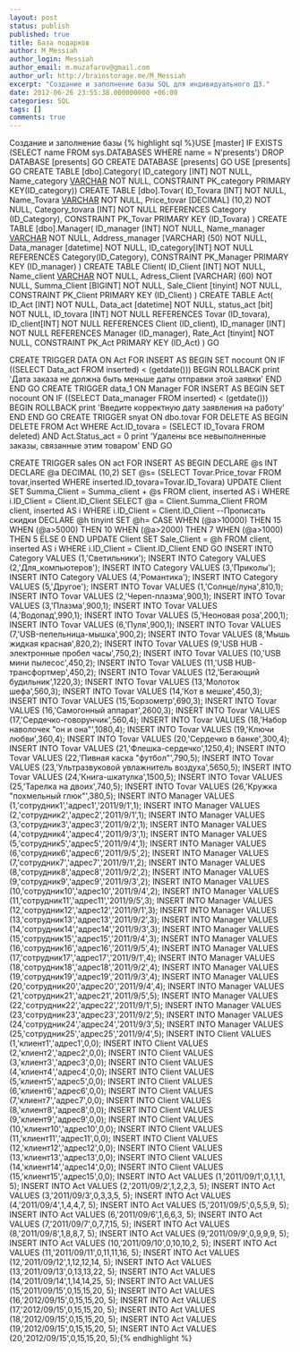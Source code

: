 ```yaml
---
layout: post
status: publish
published: true
title: База подарков
author: M_Messiah
author_login: Messiah
author_email: m.muzafarov@gmail.com
author_url: http://brainstorage.me/M_Messiah
excerpt: "Создание и заполнение базы SQL для индивидуального ДЗ."
date: 2012-06-26 23:55:38.000000000 +06:00
categories: SQL
tags: []
comments: true
---
```

Создание и заполнение базы
{% highlight sql %}USE [master]
IF EXISTS (SELECT name FROM sys.DATABASES WHERE name = N'presents')
DROP DATABASE [presents]
GO
CREATE DATABASE [presents]
GO
USE [presents]
GO
CREATE TABLE [dbo].Category( ID_category [INT] NOT NULL,
	Name_category [VARCHAR](50) NOT NULL,
	CONSTRAINT PK_category PRIMARY KEY(ID_category))
	CREATE TABLE [dbo].Tovar( ID_Tovara [INT] NOT NULL,
	Name_Tovara [VARCHAR](50) NOT NULL,
	Price_tovar [DECIMAL] (10,2) NOT NULL,
	Category_tovara [INT] NOT NULL REFERENCES Category (ID_Category),
	CONSTRAINT PK_Tovar PRIMARY KEY (ID_Tovara)
)
CREATE TABLE [dbo].Manager( ID_manager [INT] NOT NULL,
	Name_manager [VARCHAR](50) NOT NULL,
	Address_manager [VARCHAR] (50) NOT NULL,
	Data_manager [datetime] NOT NULL,
	ID_category[INT] NOT NULL REFERENCES Category(ID_Category),
	CONSTRAINT PK_Manager PRIMARY KEY (ID_manager)
)
CREATE TABLE Client( ID_Client [INT] NOT NULL,
	Name_client [VARCHAR](50) NOT NULL,
	Adress_Client [VARCHAR] (60) NOT NULL,
	Summa_Client [BIGINT] NOT NULL,
	Sale_Client [tinyint] NOT NULL,
	CONSTRAINT PK_Client PRIMARY KEY (ID_Client)
)
CREATE TABLE Act( ID_Act [INT] NOT NULL,
	Data_act [datetime] NOT NULL,
	status_act [bit] NOT NULL,
	ID_tovara [INT] NOT NULL REFERENCES Tovar (ID_tovara),
	ID_client[INT] NOT NULL REFERENCES Client (ID_client),
	ID_manager [INT] NOT NULL REFERENCES Manager (ID_manager),
	Rate_Act [tinyint] NOT NULL,
	CONSTRAINT PK_Act PRIMARY KEY (ID_Act)
)
GO

CREATE TRIGGER DATA
ON Act
FOR INSERT
AS 
BEGIN
	SET nocount ON
	IF 
	((SELECT Data_act FROM inserted) < (getdate()))
	BEGIN
		ROLLBACK
		print 'Дата заказа не должна быть меньше даты отправки этой заявки'
	END
END
GO
CREATE TRIGGER data_1
ON Manager
FOR INSERT
AS 
BEGIN
	SET nocount ON
	IF 
	((SELECT Data_manager FROM inserted) < (getdate()))
	BEGIN
		ROLLBACK
		print 'Введите корректную дату заявления на работу'
	END
END
GO
CREATE TRIGGER snyat
ON dbo.tovar
FOR DELETE
AS
BEGIN
	DELETE FROM Act WHERE Act.ID_tovara = (SELECT ID_Tovara FROM deleted) AND Act.Status_act = 0
	print 'Удалены все невыполненные заказы, связанные этим товаром'
END
GO

CREATE TRIGGER sales
ON act
FOR INSERT
AS
BEGIN
	DECLARE @s INT
	DECLARE @a DECIMAL (10,2)
	SET @s= (SELECT Tovar.Price_tovar FROM tovar,inserted WHERE inserted.ID_tovara=Tovar.ID_Tovara)
	UPDATE Client
	SET Summa_Client = Summa_client + @s
	FROM client, inserted AS i 
	WHERE i.ID_Client = Client.ID_Client 
	SELECT @a = Client.Summa_Client
	FROM client, inserted AS i 
	WHERE i.ID_Client = Client.ID_Client 
	--Прописать скидки
	DECLARE @h tinyint
	SET @h= CASE 
		WHEN (@a>10000) THEN 15
		WHEN (@a>5000) THEN 10
		WHEN (@a>2000) THEN 7
		WHEN (@a>1000) THEN 5
		ELSE 0
	END
	UPDATE Client SET Sale_Client = @h FROM client, inserted AS i WHERE i.ID_Client = Client.ID_Client 
END
GO
INSERT INTO Category VALUES (1,'Светильники');
INSERT INTO Category VALUES (2,'Для_компьютеров');
INSERT INTO Category VALUES (3,'Приколы');
INSERT INTO Category VALUES (4,'Романтика');
INSERT INTO Category VALUES (5,'Другое');
INSERT INTO Tovar VALUES (1,'Солнце/луна',810,1);
INSERT INTO Tovar VALUES (2,'Череп-плазма',900,1);
INSERT INTO Tovar VALUES (3,'Плазма',900,1);
INSERT INTO Tovar VALUES (4,'Водопад',990,1);
INSERT INTO Tovar VALUES (5,'Неоновая роза',200,1);
INSERT INTO Tovar VALUES (6,'Пуля',900,1);
INSERT INTO Tovar VALUES (7,'USB-пепельница-мышка',900,2);
INSERT INTO Tovar VALUES (8,'Мышь жидкая красная',820,2);
INSERT INTO Tovar VALUES (9,'USB HUB - электронные пробел часы',750,2);
INSERT INTO Tovar VALUES (10,'USB мини пылесос',450,2);
INSERT INTO Tovar VALUES (11,'USB HUB-трансфортмер',450,2);
INSERT INTO Tovar VALUES (12,'Бегающий будильник',1220,3);
INSERT INTO Tovar VALUES (13,'Молоток шефа',560,3);
INSERT INTO Tovar VALUES (14,'Кот в мешке',450,3);
INSERT INTO Tovar VALUES (15,'Борзометр',690,3);
INSERT INTO Tovar VALUES (16,'Самогонный аппарат',2600,3);
INSERT INTO Tovar VALUES (17,'Сердечко-говорунчик',560,4);
INSERT INTO Tovar VALUES (18,'Набор наволочек "он и она"',1080,4);
INSERT INTO Tovar VALUES (19,'Ключи любви',360,4);
INSERT INTO Tovar VALUES (20,'Сердечко в банке',300,4);
INSERT INTO Tovar VALUES (21,'Флешка-сердечко',1250,4);
INSERT INTO Tovar VALUES (22,'Пивная каска "футбол"',790,5);
INSERT INTO Tovar VALUES (23,'Ультразвуковой увлажнитель воздуха',5650,5);
INSERT INTO Tovar VALUES (24,'Книга-шкатулка',1500,5);
INSERT INTO Tovar VALUES (25,'Тарелка на двоих',740,5);
INSERT INTO Tovar VALUES (26,'Кружка "похмельный глюк"',380,5);
INSERT INTO Manager VALUES (1,'сотрудник1','адрес1','2011/9/1',1);
INSERT INTO Manager VALUES (2,'сотрудник2','адрес2','2011/9/1',1);
INSERT INTO Manager VALUES (3,'сотрудник3','адрес3','2011/9/2',1);
INSERT INTO Manager VALUES (4,'сотрудник4','адрес4','2011/9/3',1);
INSERT INTO Manager VALUES (5,'сотрудник5','адрес5','2011/9/4',1);
INSERT INTO Manager VALUES (6,'сотрудник6','адрес6','2011/9/5',2);
INSERT INTO Manager VALUES (7,'сотрудник7','адрес7','2011/9/1',2);
INSERT INTO Manager VALUES (8,'сотрудник8','адрес8','2011/9/2',2);
INSERT INTO Manager VALUES (9,'сотрудник9','адрес9','2011/9/3',2);
INSERT INTO Manager VALUES (10,'сотрудник10','адрес10','2011/9/4',2);
INSERT INTO Manager VALUES (11,'сотрудник11','адрес11','2011/9/5',3);
INSERT INTO Manager VALUES (12,'сотрудник12','адрес12','2011/9/1',3);
INSERT INTO Manager VALUES (13,'сотрудник13','адрес13','2011/9/2',3);
INSERT INTO Manager VALUES (14,'сотрудник14','адрес14','2011/9/3',3);
INSERT INTO Manager VALUES (15,'сотрудник15','адрес15','2011/9/4',3);
INSERT INTO Manager VALUES (16,'сотрудник16','адрес16','2011/9/5',4);
INSERT INTO Manager VALUES (17,'сотрудник17','адрес17','2011/9/1',4);
INSERT INTO Manager VALUES (18,'сотрудник18','адрес18','2011/9/2',4);
INSERT INTO Manager VALUES (19,'сотрудник19','адрес19','2011/9/3',4);
INSERT INTO Manager VALUES (20,'сотрудник20','адрес20','2011/9/4',4);
INSERT INTO Manager VALUES (21,'сотрудник21','адрес21','2011/9/5',5);
INSERT INTO Manager VALUES (22,'сотрудник22','адрес22','2011/9/1',5);
INSERT INTO Manager VALUES (23,'сотрудник23','адрес23','2011/9/2',5);
INSERT INTO Manager VALUES (24,'сотрудник24','адрес24','2011/9/3',5);
INSERT INTO Manager VALUES (25,'сотрудник25','адрес25','2011/9/4',5);
INSERT INTO Client VALUES (1,'клиент1','адрес1',0,0);
INSERT INTO Client VALUES (2,'клиент2','адрес2',0,0);
INSERT INTO Client VALUES (3,'клиент3','адрес3',0,0);
INSERT INTO Client VALUES (4,'клиент4','адрес4',0,0);
INSERT INTO Client VALUES (5,'клиент5','адрес5',0,0);
INSERT INTO Client VALUES (6,'клиент6','адрес6',0,0);
INSERT INTO Client VALUES (7,'клиент7','адрес7',0,0);
INSERT INTO Client VALUES (8,'клиент8','адрес8',0,0);
INSERT INTO Client VALUES (9,'клиент9','адрес9',0,0);
INSERT INTO Client VALUES (10,'клиент10','адрес10',0,0);
INSERT INTO Client VALUES (11,'клиент11','адрес11',0,0);
INSERT INTO Client VALUES (12,'клиент12','адрес12',0,0);
INSERT INTO Client VALUES (13,'клиент13','адрес13',0,0);
INSERT INTO Client VALUES (14,'клиент14','адрес14',0,0);
INSERT INTO Client VALUES (15,'клиент15','адрес15',0,0);
INSERT INTO Act VALUES (1,'2011/09/1',0,1,1,1, 5);
INSERT INTO Act VALUES (2,'2011/09/2',1,2,2,3, 5);
INSERT INTO Act VALUES (3,'2011/09/3',0,3,3,5, 5);
INSERT INTO Act VALUES (4,'2011/09/4',1,4,4,7, 5);
INSERT INTO Act VALUES (5,'2011/09/5',0,5,5,9, 5);
INSERT INTO Act VALUES (6,'2011/09/6',1,6,6,3, 5);
INSERT INTO Act VALUES (7,'2011/09/7',0,7,7,15, 5);
INSERT INTO Act VALUES (8,'2011/09/8',1,8,8,7, 5);
INSERT INTO Act VALUES (9,'2011/09/9',0,9,9,9, 5);
INSERT INTO Act VALUES (10,'2011/09/10',0,10,10,2, 5);
INSERT INTO Act VALUES (11,'2011/09/11',0,11,11,16, 5);
INSERT INTO Act VALUES (12,'2011/09/12',1,12,12,14, 5);
INSERT INTO Act VALUES (13,'2011/09/13',0,13,13,22, 5);
INSERT INTO Act VALUES (14,'2011/09/14',1,14,14,25, 5);
INSERT INTO Act VALUES (15,'2011/09/15',0,15,15,20, 5);
INSERT INTO Act VALUES (16,'2012/09/15',0,15,15,20, 5);
INSERT INTO Act VALUES (17,'2012/09/15',0,15,15,20, 5);
INSERT INTO Act VALUES (18,'2012/09/15',0,15,15,20, 5);
INSERT INTO Act VALUES (19,'2012/09/15',0,15,15,20, 5);
INSERT INTO Act VALUES (20,'2012/09/15',0,15,15,20, 5);{% endhighlight %}
